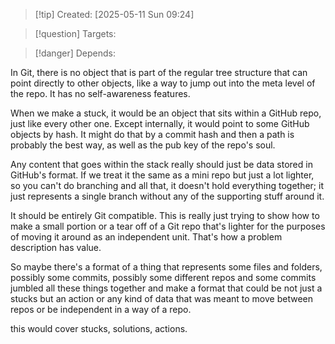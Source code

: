 
>[!tip] Created: [2025-05-11 Sun 09:24]

>[!question] Targets: 

>[!danger] Depends: 

In Git, there is no object that is part of the regular tree structure that can point directly to other objects, like a way to jump out into the meta level of the repo. It has no self-awareness features. 

When we make a stuck, it would be an object that sits within a GitHub repo, just like every other one. Except internally, it would point to some GitHub objects by hash. It might do that by a commit hash and then a path is probably the best way, as well as the pub key of the repo's soul. 

Any content that goes within the stack really should just be data stored in GitHub's format. If we treat it the same as a mini repo but just a lot lighter, so you can't do branching and all that, it doesn't hold everything together; it just represents a single branch without any of the supporting stuff around it. 

It should be entirely Git compatible. This is really just trying to show how to make a small portion or a tear off of a Git repo that's lighter for the purposes of moving it around as an independent unit. That's how a problem description has value. 

So maybe there's a format of a thing that represents some files and folders, possibly some commits, possibly some different repos and some commits jumbled all these things together and make a format that could be not just a stucks but an action or any kind of data that was meant to move between repos or be independent in a way of a repo. 

this would cover stucks, solutions, actions.
